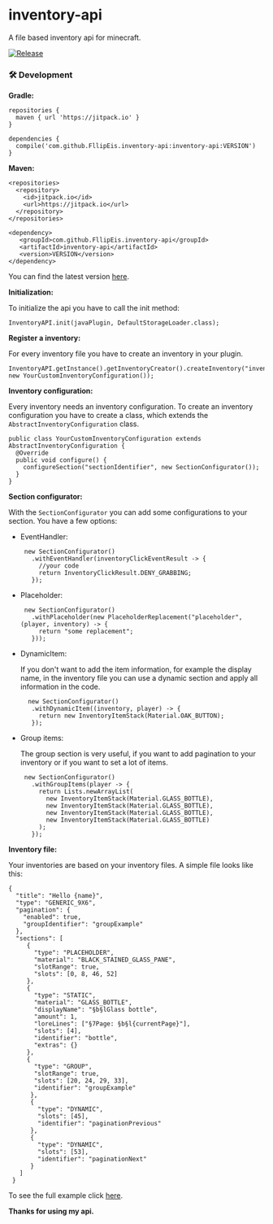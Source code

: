 
# inventory-api
A file based inventory api for minecraft.

[![Release](https://jitpack.io/v/FllipEis/inventory-api.svg)](https://jitpack.io/#FllipEis/inventory-api)


### 🛠  Development

**Gradle:**

	

	repositories {  
	  maven { url 'https://jitpack.io' }  
	}

    dependencies {  
	  compile('com.github.FllipEis.inventory-api:inventory-api:VERSION')  
	}

**Maven:**

	

	
	<repositories>
	  <repository>
	    <id>jitpack.io</id>
		<url>https://jitpack.io</url>
	  </repository>
	</repositories>

	<dependency>
	   <groupId>com.github.FllipEis.inventory-api</groupId>
	   <artifactId>inventory-api</artifactId>
	   <version>VERSION</version>
	</dependency>
You can find the latest version [here](https://jitpack.io/#FllipEis/inventory-api).

**Initialization:**

To initialize the api you have to call the init method:

    InventoryAPI.init(javaPlugin, DefaultStorageLoader.class);
    
**Register a inventory:**

For every inventory file you have to create an inventory in your plugin.

    InventoryAPI.getInstance().getInventoryCreator().createInventory("inventoryName", new YourCustomInventoryConfiguration());

**Inventory configuration:**

Every inventory needs an inventory configuration. To create an inventory configuration you have to create a class, which extends the `AbstractInventoryConfiguration` class. 

    public class YourCustomInventoryConfiguration extends AbstractInventoryConfiguration {  
	  @Override  
	  public void configure() {  
	    configureSection("sectionIdentifier", new SectionConfigurator());  
	  }  
	}

**Section configurator:**

With the `SectionConfigurator` you can add some configurations to your section. 
You have a few options:

 - EventHandler:

	    new SectionConfigurator()  
		  .withEventHandler(inventoryClickEventResult -> {  
		    //your code  
		    return InventoryClickResult.DENY_GRABBING;  
		  });
	  
 - Placeholder:

	    new SectionConfigurator()  
		  .withPlaceholder(new PlaceholderReplacement("placeholder", (player, inventory) -> {  
		    return "some replacement";  
		  }));


 - DynamicItem:
	
	If you don't want to add the item information, for example the display name, in the inventory file you can use a dynamic section and apply all information in the code.
	 
		 new SectionConfigurator()  
		  .withDynamicItem((inventory, player) -> {  
		    return new InventoryItemStack(Material.OAK_BUTTON);  
		  });

 - Group items:
 
	The group section is very useful, if you want to add pagination to your inventory or if you want to set a lot of items.
	
		new SectionConfigurator()  
		  .withGroupItems(player -> {  
		    return Lists.newArrayList(  
		      new InventoryItemStack(Material.GLASS_BOTTLE),  
		      new InventoryItemStack(Material.GLASS_BOTTLE),  
		      new InventoryItemStack(Material.GLASS_BOTTLE),  
		      new InventoryItemStack(Material.GLASS_BOTTLE)  
		    );  
		  });

**Inventory file:**

Your inventories are based on your inventory files. A simple file looks like this:

    {  
	  "title": "Hello {name}",  
	  "type": "GENERIC_9X6",  
	  "pagination": {  
	    "enabled": true,  
	    "groupIdentifier": "groupExample"  
	  },  
	  "sections": [  
		 {  
		   "type": "PLACEHOLDER",  
		   "material": "BLACK_STAINED_GLASS_PANE",  
		   "slotRange": true,  
		   "slots": [0, 8, 46, 52]  
		 },  
		 {  
		   "type": "STATIC",  
		   "material": "GLASS_BOTTLE",  
		   "displayName": "§b§lGlass bottle",  
		   "amount": 1,  
		   "loreLines": ["§7Page: §b§l{currentPage}"],  
		   "slots": [4],  
		   "identifier": "bottle",  
		   "extras": {}  
		 },  
		 {  
		   "type": "GROUP",  
		   "slotRange": true,  
		   "slots": [20, 24, 29, 33],  
		   "identifier": "groupExample"  
		  },  
		  {  
		    "type": "DYNAMIC",  
		    "slots": [45],  
		    "identifier": "paginationPrevious"  
		  },  
		  {  
		    "type": "DYNAMIC",  
		    "slots": [53],  
		    "identifier": "paginationNext"  
		  }  
	   ]
	 }

To see the full example click [here](https://github.com/FllipEis/inventory-api/tree/master/inventory-example/src/main/java/de/fllip/inventory/example).

**Thanks for using my api.**
